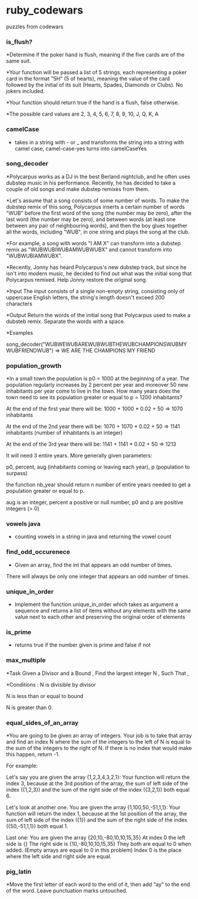 # ruby_codewars
puzzles from codewars

### is_flush?
*Determine if the poker hand is flush, meaning if the five cards are of the same suit.

*Your function will be passed a list of 5 strings, each representing a poker card in the format "5H" (5 of hearts), meaning the value of the card followed by the initial of its suit (Hearts, Spades, Diamonds or Clubs). No jokers included.

*Your function should return true if the hand is a flush, false otherwise.

*The possible card values are 2, 3, 4, 5, 6, 7, 8, 9, 10, J, Q, K, A

### camelCase
* takes in a string with - or _ and transforms the string into a string with camel case, camel-case-yes turns into camelCaseYes


### song_decoder

*Polycarpus works as a DJ in the best Berland nightclub, and he often uses dubstep music in his performance. Recently, he has decided to take a couple of old songs and make dubstep remixes from them.

*Let's assume that a song consists of some number of words. To make the dubstep remix of this song, Polycarpus inserts a certain number of words "WUB" before the first word of the song (the number may be zero), after the last word (the number may be zero), and between words (at least one between any pair of neighbouring words), and then the boy glues together all the words, including "WUB", in one string and plays the song at the club.

*For example, a song with words "I AM X" can transform into a dubstep remix as "WUBWUBIWUBAMWUBWUBX" and cannot transform into "WUBWUBIAMWUBX".

*Recently, Jonny has heard Polycarpus's new dubstep track, but since he isn't into modern music, he decided to find out what was the initial song that Polycarpus remixed. Help Jonny restore the original song.

*Input
The input consists of a single non-empty string, consisting only of uppercase English letters, the string's length doesn't exceed 200 characters

*Output
Return the words of the initial song that Polycarpus used to make a dubsteb remix. Separate the words with a space.

*Examples

song_decoder("WUBWEWUBAREWUBWUBTHEWUBCHAMPIONSWUBMYWUBFRIENDWUB")
    =>  WE ARE THE CHAMPIONS MY FRIEND


### population_growth

*In a small town the population is p0 = 1000 at the beginning of a year. The population regularly increases by 2 percent per year and moreover 50 new inhabitants per year come to live in the town. How many years does the town need to see its population greater or equal to p = 1200 inhabitants?

At the end of the first year there will be: 
1000 + 1000 * 0.02 + 50 => 1070 inhabitants

At the end of the 2nd year there will be: 
1070 + 1070 * 0.02 + 50 => 1141 inhabitants (number of inhabitants is an integer)

At the end of the 3rd year there will be:
1141 + 1141 * 0.02 + 50 => 1213

It will need 3 entire years.
More generally given parameters:

p0, percent, aug (inhabitants coming or leaving each year), p (population to surpass)

the function nb_year should return n number of entire years needed to get a population greater or equal to p.

aug is an integer, percent a positive or null number, p0 and p are positive integers (> 0)

### vowels java
* counting vowels in a string in java and returning the vowel count

### find_odd_occurenece
* Given an array, find the int that appears an odd number of times.

There will always be only one integer that appears an odd number of times.


### unique_in_order
* Implement the function unique_in_order which takes as argument a sequence and returns a list of items 
without any elements with the same value next to each other and preserving the original order of 
elements

### is_prime
* returns true if the number given is prime and false if not

### max_multiple
*Task
Given a Divisor and a Bound , Find the largest integer N , Such That ,

*Conditions :
N is divisible by divisor

N is less than or equal to bound

N is greater than 0.

### equal_sides_of_an_array
*You are going to be given an array of integers. Your job is to take that array and find an index N where the sum of the integers to the left of N is equal to the sum of the integers to the right of N. If there is no index that would make this happen, return -1.

For example:

Let's say you are given the array {1,2,3,4,3,2,1}:
Your function will return the index 3, because at the 3rd position of the array, the sum of left side of the index ({1,2,3}) and the sum of the right side of the index ({3,2,1}) both equal 6.

Let's look at another one.
You are given the array {1,100,50,-51,1,1}:
Your function will return the index 1, because at the 1st position of the array, the sum of left side of the index ({1}) and the sum of the right side of the index ({50,-51,1,1}) both equal 1.

Last one:
You are given the array {20,10,-80,10,10,15,35}
At index 0 the left side is {}
The right side is {10,-80,10,10,15,35}
They both are equal to 0 when added. (Empty arrays are equal to 0 in this problem)
Index 0 is the place where the left side and right side are equal.


### pig_latin
*Move the first letter of each word to the end of it, then add "ay" to the end of the word. Leave punctuation marks untouched.
